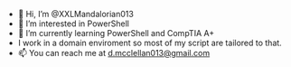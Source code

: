 - 👋 Hi, I’m @XXLMandalorian013
- 👀 I’m interested in PowerShell
- 🌱 I’m currently learning PowerShell and CompTIA A+
-  I work in a domain enviroment so most of my script are tailored to that.
- 📫 You can reach me at d.mcclellan013@gmail.com
